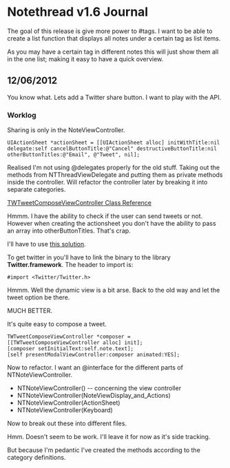 # Notethread v1.6 Journal 

The goal of this release is give more power to #tags. I want to be able to create a list function that displays all notes under a certain tag as list items. 

As you may have a certain tag in different notes this will just show them all in the one list; making it easy to have a quick overview.


## 12/06/2012

You know what. Lets add a Twitter share button. I want to play with the API. 

### Worklog

Sharing is only in the NoteViewController.

    UIActionSheet *actionSheet = [[UIActionSheet alloc] initWithTitle:nil delegate:self cancelButtonTitle:@"Cancel" destructiveButtonTitle:nil otherButtonTitles:@"Email", @"Tweet", nil];
    
Realised I'm not using @delegates properly for the old stuff. Taking out the methods from NTThreadViewDelegate and putting them as private methods inside the controller. Will refactor the controller later by breaking it into separate categories.

[TWTweetComposeViewController Class Reference](https://developer.apple.com/library/ios/#documentation/Twitter/Reference/TWTweetSheetViewControllerClassRef/Reference/Reference.html#//apple_ref/doc/uid/TP40010943)

Hmmm. I have the ability to check if the user can send tweets or not. However when creating the actionsheet you don't have the ability to pass an array into otherButtonTitles. That's crap.

I'll have to use [this solution](http://stackoverflow.com/a/2384638/626078).

To get twitter in you'll have to link the binary to the library **Twitter.framework**. The header to import is:

	#import <Twitter/Twitter.h>

Hmmm. Well the dynamic view is a bit arse. Back to the old way and let the tweet option be there.

MUCH BETTER.

It's quite easy to compose a tweet.

    TWTweetComposeViewController *composer = [[TWTweetComposeViewController alloc] init];
    [composer setInitialText:self.note.text];
    [self presentModalViewController:composer animated:YES];
    
Now to refactor. I want an @interface for the different parts of NTNoteViewController.

 * NTNoteViewController() -- concerning the view controller
 * NTNoteViewController(NoteViewDisplay_and_Actions)
 * NTNoteViewController(ActionSheet)
 * NTNoteViewController(Keyboard)

Now to break out these into different files.

Hmm. Doesn't seem to be work. I'll leave it for now as it's side tracking.

But because I'm pedantic I've created the methods according to the category definitions.